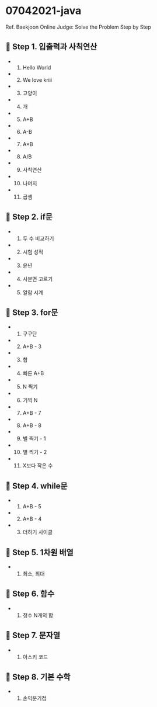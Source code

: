# 07042021-java
Ref. Baekjoon Online Judge: Solve the Problem Step by Step

## :loudspeaker: Step 1. 입출력과 사칙연산
- 1. Hello World
- 2. We love kriii
- 3. 고양이
- 4. 개
- 5. A+B
- 6. A-B
- 7. A×B
- 8. A/B
- 9. 사칙연산
- 10. 나머지
- 11. 곱셈

## :loudspeaker: Step 2. if문
- 1. 두 수 비교하기
- 2. 시험 성적
- 3. 윤년
- 4. 사분면 고르기
- 5. 알람 시계

## :loudspeaker: Step 3. for문
- 1. 구구단
- 2. A+B - 3
- 3. 합
- 4. 빠른 A+B
- 5. N 찍기
- 6. 기찍 N
- 7. A+B - 7
- 8. A+B - 8
- 9. 별 찍기 - 1
- 10. 별 찍기 - 2
- 11. X보다 작은 수

## :loudspeaker: Step 4. while문
- 1. A+B - 5
- 2. A+B - 4
- 3. 더하기 사이클

## :loudspeaker: Step 5. 1차원 배열
- 1. 최소, 최대

## :loudspeaker: Step 6. 함수
- 1. 정수 N개의 합

## :loudspeaker: Step 7. 문자열
- 1. 아스키 코드

## :loudspeaker: Step 8. 기본 수학
- 1. 손익분기점
